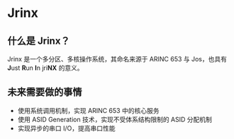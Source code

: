 # Jrinx

## 什么是 Jrinx？

Jrinx 是一个多分区、多核操作系统，其命名来源于 ARINC 653 与 Jos，也具有 **J**ust **R**un **I**n jri**NX** 的意义。

## 未来需要做的事情

- 使用系统调用机制，实现 ARINC 653 中的核心服务
- 使用 ASID Generation 技术，实现不受体系结构限制的 ASID 分配机制
- 实现异步的串口 I/O，提高串口性能
